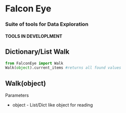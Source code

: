 # Falcon Eye
### Suite of tools for Data Exploration

#### TOOLS IN DEVELOPLMENT

## Dictionary/List Walk
```python
from FalconEye import Walk
Walk(object).current_items #returns all found values
```
## Walk(object)
Parameters
- object - List/Dict like object for reading